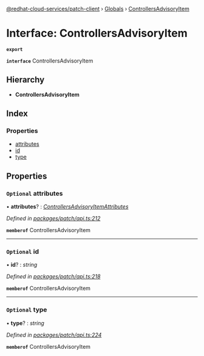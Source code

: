 [@redhat-cloud-services/patch-client](../README.md) › [Globals](../globals.md) › [ControllersAdvisoryItem](controllersadvisoryitem.md)

# Interface: ControllersAdvisoryItem

**`export`** 

**`interface`** ControllersAdvisoryItem

## Hierarchy

* **ControllersAdvisoryItem**

## Index

### Properties

* [attributes](controllersadvisoryitem.md#optional-attributes)
* [id](controllersadvisoryitem.md#optional-id)
* [type](controllersadvisoryitem.md#optional-type)

## Properties

### `Optional` attributes

• **attributes**? : *[ControllersAdvisoryItemAttributes](controllersadvisoryitemattributes.md)*

*Defined in [packages/patch/api.ts:212](https://github.com/RedHatInsights/javascript-clients/blob/7cb8a69/packages/patch/api.ts#L212)*

**`memberof`** ControllersAdvisoryItem

___

### `Optional` id

• **id**? : *string*

*Defined in [packages/patch/api.ts:218](https://github.com/RedHatInsights/javascript-clients/blob/7cb8a69/packages/patch/api.ts#L218)*

**`memberof`** ControllersAdvisoryItem

___

### `Optional` type

• **type**? : *string*

*Defined in [packages/patch/api.ts:224](https://github.com/RedHatInsights/javascript-clients/blob/7cb8a69/packages/patch/api.ts#L224)*

**`memberof`** ControllersAdvisoryItem
